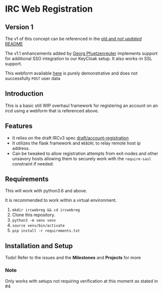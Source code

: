# IRC Web Registration

## Version 1
The v1 of this concept can be referenced in the [old and *not updated* README](https://git.com.de/LibertaCasa/webreg/src/branch/master/README.old.md)

The v1.1 enhancements added by [Georg Pfuetzenreuter](https://git.com.de/Georg) implements support for additional SSO integration to our KeyCloak setup.
It also works-in SSL support.

This webform available [here](https://liberta.casa/register) is purely demonstrative and does not successfully `POST` user data

## Introduction

This is a basic still WIP overhaul framework for registering an account on an ircd using a webform that is referenced above.


## Features

- It relies on the draft IRCv3 spec [draft/account-registration](https://ircv3.net/specs/extensions/account-registration.html)
- It utilizes the flask framework and `WEBIRC` to relay remote host ip address.
- Can be tweaked to allow registration attempts from exit-nodes and other unsavory hosts allowing them to securely work with the `require-sasl` constraint if needed.

## Requirements

This will work with python3.6 and above.

It is recommended to work within a virtual environment.

1. `mkdir ircwebreg && cd ircwebreg`
2. Clone this repository.
3. `python3 -m venv venv`
4. `source venv/bin/activate`
5. `pip install -r requirements.txt`

## Installation and Setup

Todo! Refer to the issues and the __Milestones__ and __Projects__
for more


### Note

Only works with setups not requiring verification at this moment as stated in #4 
